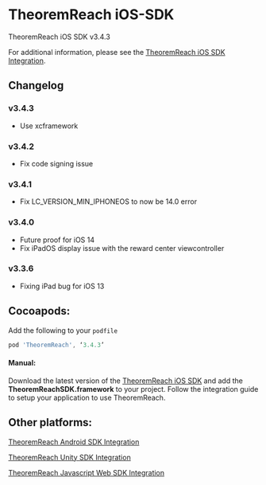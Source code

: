 # TheoremReach iOS-SDK

TheoremReach iOS SDK v3.4.3

For additional information, please see the [TheoremReach iOS SDK Integration](https://theoremreach.com/docs/ios).

## Changelog

### v3.4.3
- Use xcframework

### v3.4.2
- Fix code signing issue

### v3.4.1
- Fix LC_VERSION_MIN_IPHONEOS to now be 14.0 error

### v3.4.0
- Future proof for iOS 14
- Fix iPadOS display issue with the reward center viewcontroller

### v3.3.6
- Fixing iPad bug for iOS 13

## Cocoapods:

Add the following to your `podfile`

  ```groovy
  pod 'TheoremReach', ‘3.4.3’
  ```

  #### Manual:

  Download the latest version of the [TheoremReach iOS SDK](https://github.com/theoremreach/iOSSDK) and add the **TheoremReachSDK.framework** to your project. Follow the integration guide to setup your application to use TheoremReach.

## Other platforms:

[TheoremReach Android SDK Integration](https://theoremreach.com/docs/android)

[TheoremReach Unity SDK Integration](https://theoremreach.com/docs/unity)

[TheoremReach Javascript Web SDK Integration](https://theoremreach.com/docs/web)  
